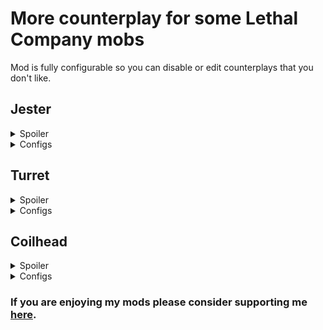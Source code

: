 # More counterplay for some Lethal Company mobs

Mod is fully configurable so you can disable or edit counterplays that you don't like.

## Jester
<details>
  <summary>Spoiler</summary>
  You can prevent Jester from opening by putting heavy items on top of it.

  <br />![](https://i.imgur.com/QcykrPl.jpg)
</details>

<details>
  <summary>Configs</summary>
  <i>EnableJesterCounterplay</i> - Toggle Jester counterplay.<br />
  <i>WeightToPreventJester</i> - Set weight of items needed to prevent Jester's pop out.
</details>

## Turret
<details>
  <summary>Spoiler</summary>
  You can permamently disable Turret by cutting it's cables with a knife.<br />
  When you hit Turret using knife it will start berserker mode and after that it will disable permanently.
</details>

<details>
  <summary>Configs</summary>
  <i>EnableTurretCounterplay</i> - Toggle Turret counterplay.<br />
</details>

## Coilhead
<details>
  <summary>Spoiler</summary>
  You can cut off Coilhead's head using knife.

  ![](https://i.imgur.com/WtcAkJ9.jpg)

  Head will drop as a scrap item and can be picked up.
  <br />![](https://i.imgur.com/LvhsWHD.jpg)
</details>

<details>
  <summary>Configs</summary>
  <i>EnableCoilheadCounterplay</i> - Toggle Coilhead counterplay.<br />
  <i>CoilheadHP</i> - Set Coilhead's health points.<br />
  <i>CoilheadDefaultDamage</i> - Amount of damage that Coilhead take from any source not specified below.<br />
  <i>CoilheadKnifeDamage</i> - Amount of damage that Coilhead take from Knife.<br />
  <i>CoilheadShovelDamage</i> - Amount of damage that Coilhead take from Shovel.<br />
  <i>DropHeadAsScrap</i> - Will the head drop of the Coilhead as scrap.<br />
  <i>MinHeadValue</i> - Minimum value of head item.<br />
  <i>MaxHeadValue</i> - Maximum value of head item.<br />
</details>

### If you are enjoying my mods please consider supporting me [here](https://ko-fi.com/baron_drakula).